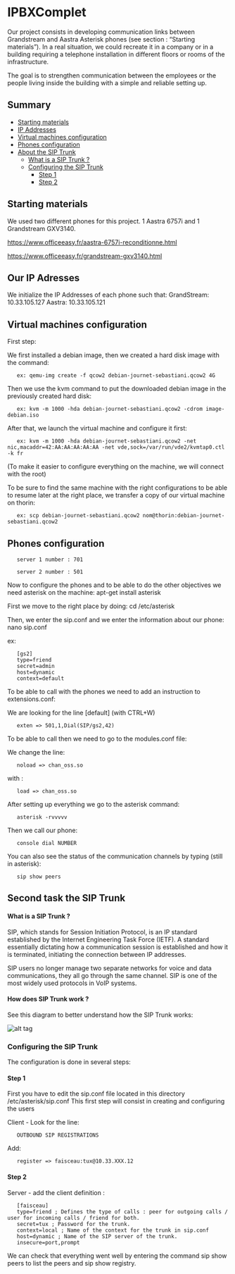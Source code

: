 # IPBXComplet

Our project consists in developing communication links between Grandstream and Aastra Asterisk phones (see section : “Starting materials”).
In a real situation, we could recreate it in a company or in a building requiring a telephone installation in different floors or rooms of the infrastructure.

The goal is to strengthen communication between the employees or the people living inside the building with a simple and reliable setting up. 

## Summary

 - [Starting materials](#starting-materials)
 - [IP Addresses](#our-ip-adresses)
 - [Virtual machines configuration](#virtual-machines-configuration)
 - [Phones configuration](#phones-configuration)
 - [About the SIP Trunk](#second-task-the-sip-trunk)
  	- [What is a SIP Trunk ?](#what-is-a-sip-trunk-)
  	- [Configuring the SIP Trunk](#configuring-the-sip-trunk)
 		- [Step 1](#step-1)
 		- [Step 2](#step-2)

## Starting materials

We used two different phones for this project. 1 Aastra 6757i and 1 Grandstream GXV3140.

https://www.officeeasy.fr/aastra-6757i-reconditionne.html 

https://www.officeeasy.fr/grandstream-gxv3140.html


## Our IP Adresses

We initialize the IP Addresses of each phone such that:
     GrandStream: 10.33.105.127
     Aastra: 10.33.105.121


## Virtual machines configuration


First step:

We first installed a debian image, then we created a hard disk image with the command:

       ex: qemu-img create -f qcow2 debian-journet-sebastiani.qcow2 4G


Then we use the kvm command to put the downloaded debian image in the previously created hard disk:

       ex: kvm -m 1000 -hda debian-journet-sebastiani.qcow2 -cdrom image-debian.iso


After that, we launch the virtual machine and configure it first:

       ex: kvm -m 1000 -hda debian-journet-sebastiani.qcow2 -net nic,macaddr=42:AA:AA:AA:AA:AA -net vde,sock=/var/run/vde2/kvmtap0.ctl -k fr

(To make it easier to configure everything on the machine, we will connect with the root)


To be sure to find the same machine with the right configurations to be able to resume later at the right place, we transfer a copy of our virtual machine on thorin:

       ex: scp debian-journet-sebastiani.qcow2 nom@thorin:debian-journet-sebastiani.qcow2


## Phones configuration

       server 1 number : 701

       server 2 number : 501

Now to configure the phones and to be able to do the other objectives we need asterisk on the machine:
apt-get install asterisk


First we move to the right place by doing: cd /etc/asterisk

Then, we enter the sip.conf and we enter the information about our phone:
nano sip.conf

ex:
 
       [gs2]
       type=friend
       secret=admin
       host=dynamic
       context=default


To be able to call with the phones we need to add an instruction to extensions.conf:

We are looking for the line  [default] (with CTRL+W)
       
       exten => 501,1,Dial(SIP/gs2,42)


To be able to call then we need to go to the modules.conf file:

We change the line: 

       noload => chan_oss.so
       
with : 
       
       load => chan_oss.so


After setting up everything we go to the asterisk command:
       
       asterisk -rvvvvv


Then we call our phone:
       
       console dial NUMBER
       
You can also see the status of the communication channels by typing (still in asterisk):
    
       sip show peers

## Second task the SIP Trunk

#### What is a SIP Trunk ?


SIP, which stands for Session Initiation Protocol, is an IP standard established by the Internet Engineering Task Force (IETF). A standard essentially dictating how a communication session is established and how it is terminated, initiating the connection between IP addresses.


SIP users no longer manage two separate networks for voice and data communications, they all go through the same channel. SIP is one of the most widely used protocols in VoIP systems.


#### How does SIP Trunk work ? 


See this diagram to better understand how the SIP Trunk works:

![alt tag](https://www.ringcentral.com/fr/fr/blog/wp-content/uploads/2021/11/SIP-Trunk.jpg)



### Configuring the SIP Trunk
 
The configuration is done in several steps:

#### Step 1

First you have to edit the sip.conf file located in this directory /etc/asterisk/sip.conf
This first step will consist in creating and configuring the users


Client - Look for the line: 

       OUTBOUND SIP REGISTRATIONS

Add: 

       register => faisceau:tux@10.33.XXX.12


#### Step 2

Server - add the client definition :

       [faisceau]
       type=friend ; Defines the type of calls : peer for outgoing calls / user for incoming calls / friend for both.
       secret=tux ; Password for the trunk.
       context=local ; Name of the context for the trunk in sip.conf
       host=dynamic ; Name of the SIP server of the trunk.
       insecure=port,prompt


We can check that everything went well by entering the command sip show peers to list the peers and sip show registry.



